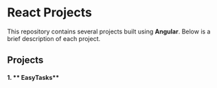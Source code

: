 # React Projects

This repository contains several projects built using **Angular**. Below is a brief description of each project.

## Projects

#### 1. ** EasyTasks**
